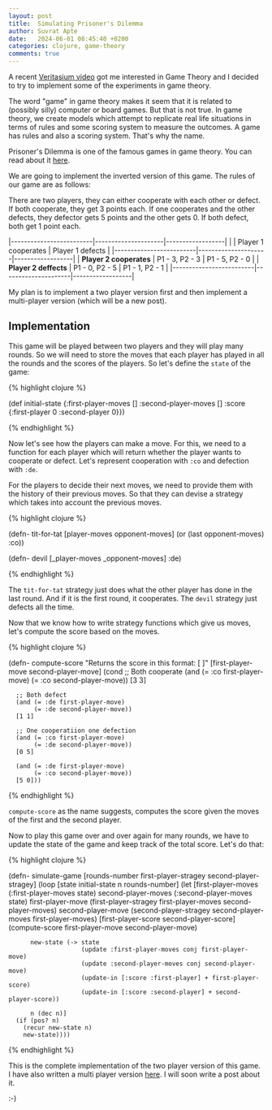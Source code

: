 ```yaml
---
layout: post
title:  Simulating Prisoner's Dilemma
author: Suvrat Apte
date:   2024-06-01 08:45:40 +0200
categories: clojure, game-theory
comments: true
---
```


A recent [Veritasium video](https://www.youtube.com/watch?v=mScpHTIi-kM) got me
interested in Game Theory and I decided to try to implement some of the
experiments in game theory.

The word "game" in game theory makes it seem that it is related to (possibly
silly) computer or board games. But that is not true. In game theory, we create
models which attempt to replicate real life situations in terms of rules and
some scoring system to measure the outcomes. A game has rules and also a scoring
system. That's why the name.

Prisoner's Dilemma is one of the famous games in game theory. You can read about
it [here](https://en.wikipedia.org/wiki/Prisoner%27s_dilemma).

We are going to implement the inverted version of this game. The rules of our
game are as follows:

There are two players, they can either cooperate with each other or defect.  If
both cooperate, they get 3 points each. If one cooperates and the other defects,
they defector gets 5 points and the other gets 0. If both defect, both get 1
point each.

|-------------------------|---------------------|------------------|
|                         | Player 1 cooperates | Player 1 defects |
|-------------------------|---------------------|------------------|
| **Player 2 cooperates** | P1 - 3, P2 - 3      | P1 - 5, P2 - 0   |
| **Player 2 deffects**   | P1 - 0, P2 - 5      | P1 - 1, P2 - 1   |
|-------------------------|---------------------|------------------|

My plan is to implement a two player version first and then implement a
multi-player version (which will be a new post).

<!---excerpt-break-->

## Implementation

This game will be played between two players and they will play many rounds. So
we will need to store the moves that each player has played in all the rounds
and the scores of the players. So let's define the `state` of the game:

{% highlight clojure %}

(def initial-state
  {:first-player-moves []
   :second-player-moves []
   :score {:first-player 0
           :second-player 0}})

{% endhighlight %}

Now let's see how the players can make a move. For this, we need to a function
for each player which will return whether the player wants to cooperate or
defect. Let's represent cooperation with `:co` and defection with `:de`.

For the players to decide their next moves, we need to provide them with the
history of their previous moves. So that they can devise a strategy which takes
into account the previous moves.

{% highlight clojure %}

(defn- tit-for-tat
  [player-moves opponent-moves]
  (or (last opponent-moves) :co))

(defn- devil
  [_player-moves _opponent-moves]
  :de)

{% endhighlight %}

The `tit-for-tat` strategy just does what the other player has done in the last
round. And if it is the first round, it cooperates.
The `devil` strategy just defects all the time.

Now that we know how to write strategy functions which give us moves, let's
compute the score based on the moves.

{% highlight clojure %}

(defn- compute-score
  "Returns the score in this format:
   [<first-player-score> <second-player-score>]"
  [first-player-move second-player-move]
  (cond
      ;; Both cooperate
      (and (= :co first-player-move)
           (= :co second-player-move))
      [3 3]

      ;; Both defect
      (and (= :de first-player-move)
           (= :de second-player-move))
      [1 1]

      ;; One cooperatiion one defection
      (and (= :co first-player-move)
           (= :de second-player-move))
      [0 5]

      (and (= :de first-player-move)
           (= :co second-player-move))
      [5 0]))

{% endhighlight %}

`compute-score` as the name suggests, computes the score given the moves of the
first and the second player.

Now to play this game over and over again for many rounds, we have to update the
state of the game and keep track of the total score. Let's do that:

{% highlight clojure %}

(defn- simulate-game
  [rounds-number first-player-stragey second-player-stragey]
  (loop [state initial-state
         n rounds-number]
    (let [first-player-moves (:first-player-moves state)
          second-player-moves (:second-player-moves state)
          first-player-move (first-player-stragey first-player-moves
                                                  second-player-moves)
          second-player-move (second-player-stragey second-player-moves
                                                    first-player-moves)
          [first-player-score second-player-score]
          (compute-score first-player-move
                         second-player-move)

          new-state (-> state
                        (update :first-player-moves conj first-player-move)
                        (update :second-player-moves conj second-player-move)
                        (update-in [:score :first-player] + first-player-score)
                        (update-in [:score :second-player] + second-player-score))

          n (dec n)]
      (if (pos? n)
        (recur new-state n)
        new-state))))

{% endhighlight %}

This is the complete implementation of the two player version of this game.
I have also written a multi player version [here](https://github.com/suvratapte/game-theory/blob/main/src/game_theory/multi_player.clj).
I will soon write a post about it.

:-)
